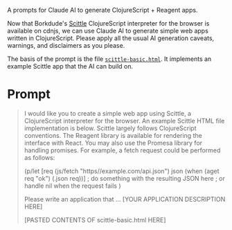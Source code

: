 A prompts for Claude AI to generate ClojureScript + Reagent apps.

Now that Borkdude's [Scittle](https://github.com/babashka/scittle/) ClojureScript interpreter for the browser is available on cdnjs, we can use Claude AI to generate simple web apps written in ClojureScript. Please apply all the usual AI generation caveats, warnings, and disclaimers as you please.

The basis of the prompt is the file [`scittle-basic.html`](./scittle-basic.html). It implements an example Scittle app that the AI can build on.

# Prompt

> I would like you to create a simple web app using Scittle, a ClojureScript interpreter for the browser. An example Scittle HTML file implementation is below.
> Scittle largely follows ClojureScript conventions. The Reagent library is available for rendering the interface with React.
> You may also use the Promesa library for handling promises. For example, a fetch request could be performed as follows:
> 
> (p/let [req (js/fetch "https//example.com/api.json")
          json (when (aget req "ok") (.json req))]
          ; do something with the resulting JSON here
          ; or handle nil when the request fails
          )
> 
> Please write an application that ... [YOUR APPLICATION DESCRIPTION HERE]
> 
> [PASTED CONTENTS OF scittle-basic.html HERE]

